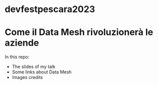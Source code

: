 # devfestpescara2023
# Come il Data Mesh rivoluzionerà le aziende
In this repo:
- The slides of my talk
- Some links about Data Mesh
- Images credits
